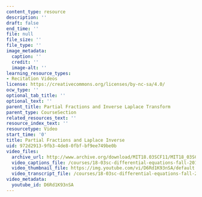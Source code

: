 ```yaml
---
content_type: resource
description: ''
draft: false
end_time: ''
file: null
file_size: ''
file_type: ''
image_metadata:
  caption: ''
  credit: ''
  image-alt: ''
learning_resource_types:
- Recitation Videos
license: https://creativecommons.org/licenses/by-nc-sa/4.0/
ocw_type: ''
optional_tab_title: ''
optional_text: ''
parent_title: Partial Fractions and Inverse Laplace Transform
parent_type: CourseSection
related_resources_text: ''
resource_index_text: ''
resourcetype: Video
start_time: '0'
title: Partial Fractions and Laplace Inverse
uid: 972d2913-9fb3-4de8-0fbf-bf9ee749be0b
video_files:
  archive_url: http://www.archive.org/download/MIT18.03SCF11/MIT18_03SC_110728_D5_300k.mp4
  video_captions_file: /courses/18-03sc-differential-equations-fall-2011/4b677c7019375d93ab9018a2c3ea695c_D6Rd1K93nSA.vtt
  video_thumbnail_file: https://img.youtube.com/vi/D6Rd1K93nSA/default.jpg
  video_transcript_file: /courses/18-03sc-differential-equations-fall-2011/115ab7643e875353fcd3d7c2680c9613_D6Rd1K93nSA.pdf
video_metadata:
  youtube_id: D6Rd1K93nSA
---
```

